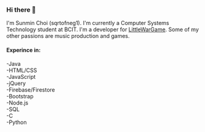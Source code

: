 ### Hi there 👋

I'm Sunmin Choi (sqrtofneg1). I'm currently a Computer Systems Technology student at BCIT. I'm a developer for [LittleWarGame](https://www.littlewargame.com/play). Some of my other passions are music production and games. 

#### Experince in:
-Java  
-HTML/CSS  
-JavaScript  
-jQuery  
-Firebase/Firestore  
-Bootstrap  
-Node.js  
-SQL  
-C  
-Python  
